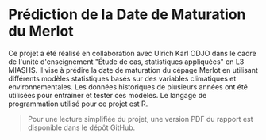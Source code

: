 # Prédiction de la Date de Maturation du Merlot

Ce projet a été réalisé en collaboration avec Ulrich Karl ODJO dans le cadre de l'unité d'enseignement "Étude de cas, statistiques appliquées" en L3 MIASHS. Il vise à prédire la date de maturation du cépage Merlot en utilisant différents modèles statistiques basés sur des variables climatiques et environnementales. Les données historiques de plusieurs années ont été utilisées pour entraîner et tester ces modèles. Le langage de programmation utilisé pour ce projet est R.

> Pour une lecture simplifiée du projet, une version PDF du rapport est disponible dans le dépôt GitHub.
